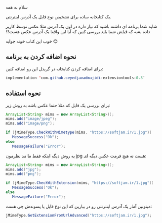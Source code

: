 سلام به همه

یک کتابخانه ساده برای تشخیص نوع فایل یک آدرس اینترنتی.

شاید شما برنامه ای داشته باشید که نیاز داره در اون یک آدرس مثلا عکس توسط کاربر داده بشه که قبلش شما باید بررسی کنین که آیا این واقعا یک آدرس عکس هست!؟

خوب این کتاب خونه جوابه 😊

## نحوه اضافه کردن به برنامه

برای اضافه کردن کتابخانه در گریدل این رو اضافه کنین:
```java
implementation 'com.github.seyedjavadmajidi:extensiontools:0.3’
```
## نحوه استفاده

برای بررسی یک فایل که مثلا حتما عکس باشه به روش زیر:
```java
ArrayList<String> mims = new ArrayList<String>();
mims.add("image/jpeg");
mims.add("image/png");

if (jMimeType.CheckWithMimetype(mims, "https://softjam.ir/1.jpg"))
   MessageSuccess("Ok");
else
   MessageFailure("Error");
```

یه روش دیگه اینکه فقط ما مد نظرمون jpg هست نه هیچ فرمت عکس دیگه ای:
```java
ArrayList<String> mims = new ArrayList<String>();
mims.add("jpg");
mims.add("png");

if (jMimeType.CheckWithExtension(mims, "https://softjam.ir/1.jpg"))
   MessageSuccess("Ok");
else
   MessageFailure("Error");
```
میتونین آمار یک آدرس اینترنتی رو در بیارین که این نوع فایل یا پسوندش چی هست:
```java
jMimeType.GetExtensionFromUrlAdvanced("https://softjam.ir/1.jpg");
```
